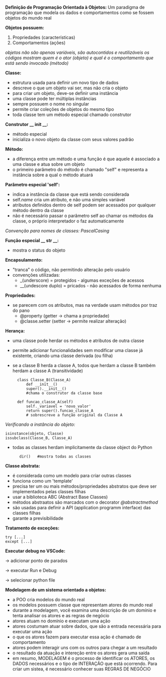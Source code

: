 **Definição de Programação Orientada à Objetos:**
Um paradigma de programação que modela os dados e comportamentos como se fossem objetos do mundo real

**Objetos possuem:**
1. Propriedades (características)
2. Comportamentos (ações)

*objetos não são apenas variáveis, são autocontidos e reutilizáveis*
*os códigos mostram quem é o ator (objeto) e qual é o comportamento que está sendo invocado (método)*

**Classe:**
* estrutura usada para definir um novo tipo de dados
* descreve o que um objeto vai ser, mas não cria o objeto
* para criar um objeto, deve-se definir uma instância
* uma classe pode ter múltiplas instâncias
* sempre possuem o nome no singular
* permite criar coleções de objetos do mesmo tipo
* toda classe tem um método especial chamado construtor

**Construtor __ init __:**
* método especial
* inicializa o novo objeto da classe com seus valores padrão

**Método:**
* a diferença entre um método e uma função é que aquele é
associado a uma classe e atua sobre um objeto
* o primeiro parâmetro do método é chamado "self" e representa
a instância sobre a qual o método atuará

**Parâmetro especial 'self':**
* indica a instância da classe que está sendo considerada
* self.*name* cria um atributo, e não uma simples variável
* atributos definidos dentro de self podem ser acessados por
qualquer método dentro da classe
* não é necessário passar o parâmetro self ao chamar os métodos
da classe, o próprio interpretador o faz automaticamente

*Convenção para nomes de classes: PascalCasing*

**Função especial __ str __:**
* mostra o status do objeto

**Encapsulamento:**

* "tranca" o código, não permitindo alteração pelo usuário
* convenções utilizadas:
    * _(underscore) = protegidos - algumas exceções de acessos
    * __(undescore duplo) = pricados - não acessados de forma nenhuma


**Propriedades:**

* se parecem com os atributos, mas na verdade usam métodos por
traz do pano
    * @property        (getter -> chama a propriedade)
    * @classe.setter   (setter -> permite realizar alteração)


**Herança:**
* uma classe pode herdar os métodos e atributos de outra classe
* permite adicionar funcionalidades sem modificar uma classe já
existente, criando uma classe derivada (ou filha)
* se a classe B herda a classe A, todos que herdam a classe B
também herdam a classe A (transitividade)

        class Classe_B(Classe_A)
            def __init__()
            super().__init__()       
            #chama o construtor da classe base

        def funcao_classe_A(self)    
            self._variavel = 'novo_valor'
            return super().funcao_classe_A
            # sobrescreve a função original da Classe A

*Verificando a instância do objeto:*

    isinstance(objeto, Classe)
    issubclass(Classe_B, Classe_A)

* todas as classes herdam implicitamente da classe object do Python

         dir()   #mostra todas as classes


**Classe abstrata:**
* é considerada como um modelo para criar outras classes
* funciona como um 'template'
* precisa ter um ou mais métodos/propriedades abstratos
que deve ser implementados pelas classes filhas
* usar a biblioteca ABC (Abstract Base Classes)
* métodos abstraatos são marcados com o decorator *@abstractmethod*
* são usadas para definir a API (application programm interface)
 das classes filhas
* garante a previsibilidade


**Tratamento de exceções:**

    try [...]
    except [...]

**Executar debug no VSCode:**

-> adicionar ponto de parados

-> executar Run e Debug

-> selecionar python file

**Modelagem de um sistema orientado a objetos:**
* a POO cria modelos do mundo real
* os modelos possuem classe que representam atores do mundo 
real
* durante a modelagem, você examina uma descrição de um domínio
e tenta analisar os atores e as regras de negócio
* atores atuam no domínio e executam uma ação
* atores costumam atuar sobre dados, que são a entrada necessária
para executar uma ação
* o que os atores fazem para executar essa ação é chamado
de comportamento
* atores podem interagir uns com os outros para chegar a um
resultado
* o resultado da atuação e intereção entre os atores gera uma
saída
* em resumo, MODELAGEM é o processo de identificar os ATORES,
os DADOS necessários e o tipo de INTERAÇÃO que está ocorrendo.
Para criar um sistea, é necessário conhecer suas REGRAS DE 
NEGÓCIO
